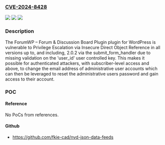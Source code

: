 ### [CVE-2024-8428](https://cve.mitre.org/cgi-bin/cvename.cgi?name=CVE-2024-8428)
![](https://img.shields.io/static/v1?label=Product&message=ForumWP%20%E2%80%93%20Forum%20%26%20Discussion%20Board%20Plugin&color=blue)
![](https://img.shields.io/static/v1?label=Version&message=*%3C%3D%202.0.2%20&color=brighgreen)
![](https://img.shields.io/static/v1?label=Vulnerability&message=CWE-639%20Authorization%20Bypass%20Through%20User-Controlled%20Key&color=brighgreen)

### Description

The ForumWP – Forum & Discussion Board Plugin plugin for WordPress is vulnerable to Privilege Escalation via Insecure Direct Object Reference in all versions up to, and including, 2.0.2 via the submit_form_handler due to missing validation on the 'user_id' user controlled key. This makes it possible for authenticated attackers, with subscriber-level access and above, to change the email address of administrative user accounts which can then be leveraged to reset the administrative users password and gain access to their account.

### POC

#### Reference
No PoCs from references.

#### Github
- https://github.com/fkie-cad/nvd-json-data-feeds


